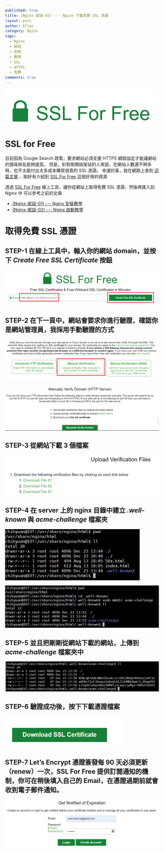 ```yaml
---
published: true
title: (Nginx-架設-03) --- Nginx 下載免費 SSL 憑證
layout: post
author: Allen
category: Nginx
tags: 
  - Nginx
  - 架設
  - 安裝
  - 教學
  - SSL
  - HTTPS
  - 免費
comments: true
---
```


![logo](/images/blog/20191219/20191219-000.png)

# SSL for Free

目前因為 Google Search 政策，要求網站必須支援 HTTPS 網路協定才能讓網站的搜尋排名能夠提高。
但是，針對剛開始架站的人來說，在網站人數還不夠多時，也不太能付出太多成本購買很貴的 SSL 憑證。
幸運的事，我在網路上查到 [這篇文章](https://free.com.tw/ssl-for-free/) ，剛好有介紹到 [SSL For Free](https://www.sslforfree.com/) 這個好用的資源

透過 [SSL For Free](https://www.sslforfree.com/) 線上工具，讓你從網站上取得免費 SSL 憑證，然後再匯入到 Nginx 中
可以參考之前的文章


- [(Nginx-架設-01) --- Nginx 安裝教學](https://allenchien-tw.github.io/blog/2019/12/17/nginx-install-01)
- [(Nginx-架設-02) --- Nginx 啟動教學](https://allenchien-tw.github.io/blog/2019/12/18/nginx-install-02)

  

# 取得免費 SSL 憑證

## STEP-1 在線上工具中，輸入你的網站 domain，並按下 *Create Free SSL Certificate* 按鈕
![nginx](/images/blog/20191219/20191219-001.png)

  

## STEP-2 在下一頁中，網站會要求你進行驗證，確認你是網站管理員，我採用手動驗證的方式
![nginx](/images/blog/20191219/20191219-002.png)

![nginx](/images/blog/20191219/20191219-003.png)

  

## STEP-3 從網站下載 3 個檔案
![nginx](/images/blog/20191219/20191219-006.png)

  

## STEP-4 在 server 上的 nginx 目錄中建立 *.well-known* 與 *acme-challenge*  檔案夾
![nginx](/images/blog/20191219/20191219-004.png)

![nginx](/images/blog/20191219/20191219-005.png)

  

## STEP-5 並且把剛剛從網站下載的網站，上傳到 *acme-challenge*  檔案夾中
![nginx](/images/blog/20191219/20191219-007.png)

  

## STEP-6 驗證成功後，按下下載憑證檔案
![nginx](/images/blog/20191219/20191219-008.png)

  

## STEP-7 Let’s Encrypt 憑證簽發每 90 天必須更新（renew）一次，SSL For Free 提供訂閱通知的機制，你可在稍後填入自己的 Email，在憑證過期前就會收到電子郵件通知。
![nginx](/images/blog/20191219/20191219-009.png)